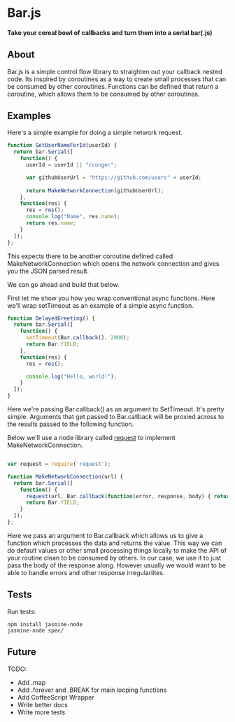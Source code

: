 # Bar.js

#### Take your cereal bowl of callbacks and turn them into a serial bar(.js)

## About
Bar.js is a simple control flow library to straighten out your callback nested code.  Its inspired by coroutines as a way to create small processes that can be consumed by other coroutines.  Functions can be defined that return a coroutine, which allows them to be consumed by other coroutines.

## Examples

Here's a simple example for doing a simple network request.
```js
function GetUserNameForId(userId) {
  return bar.Serial([
    function() {
      userId = userId || "cconger";

      var githubUserUrl = "https://github.com/users" + userId;
      
      return MakeNetworkConnection(githubUserUrl);
    },
    function(res) {
      res = res();
      console.log("Name", res.name);
      return res.name;
    }
  ]);
};
```

This expects there to be another coroutine defined called MakeNetworkConnection which opens the network connection and gives you the JSON parsed result.

We can go ahead and build that below.

First let me show you how you wrap conventional async functions.  Here we'll wrap setTimeout as an example of a simple async function. 
```js
function DelayedGreeting() {
  return bar.Serial([
    function() {
      setTimeout(Bar.callback(), 2000);
      return Bar.YIELD;
    },
    function(res) {
      res = res();

      console.log("Hello, world!");
    }
  ]);
}
```
Here we're passing Bar.callback() as an argument to SetTimeout.  It's pretty simple.  Arguments that get passed to Bar.callback will be proxied across to the results passed to the following function.

Below we'll use a node library called [request](https://github.com/mikeal/request) to implement MakeNetworkConnection.
```js

var request = require('request');

function MakeNetworkConnection(url) {
  return bar.Serial([
    function() {
      request(url, Bar.callback(function(error, response, body) { return body; }));
      return Bar.YIELD;
    }
  ]);
};

```
Here we pass an argument to Bar.callback which allows us to give a function which processes the data and returns the value.  This way we can do default values or other small processing things locally to make the API of your routine clean to be consumed by others. In our case, we use it to just pass the body of the response along.  However usually we would want to be able to handle errors and other response irregularlites.


## Tests
Run tests:

```
npm install jasmine-node
jasmine-node spec/
```

## Future
TODO:
 * Add .map
 * Add .forever and .BREAK for main looping functions
 * Add CoffeeScript Wrapper
 * Write better docs
 * Write more tests

